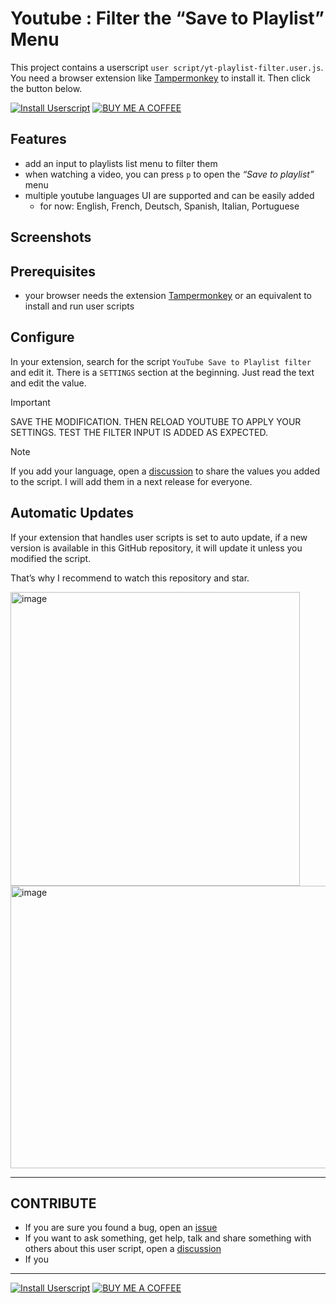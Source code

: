 # Youtube : Filter the “Save to Playlist” Menu

This project contains a userscript `user script/yt-playlist-filter.user.js`. You need a browser extension like [Tampermonkey](https://www.tampermonkey.net/) to install it. Then click the button below.

[![Install Userscript](https://img.shields.io/badge/Install_Userscript-Playlist%20Filter-blue?style=for-the-badge)](https://raw.githubusercontent.com/Fred-Vatin/yt-playlist-filter/main/user%20script/yt-playlist-filter.user.js) [![BUY ME A COFFEE](https://img.shields.io/badge/BUY%20ME%20A%20COFFEE-ffffff?logo=buymeacoffee&style=for-the-badge&color=710067&logoColor=ffe071)](https://github.com/sponsors/Fred-Vatin)

## Features

- add an input to playlists list menu to filter them
- when watching a video, you can press `p` to open the *“Save to playlist”* menu
- multiple youtube languages UI are supported and can be easily added
  - for now: English, French, Deutsch, Spanish, Italian, Portuguese

## Screenshots


## Prerequisites

- your browser needs the extension [Tampermonkey](https://www.tampermonkey.net/) or an equivalent to install and run user scripts

## Configure

In your extension, search for the script `YouTube Save to Playlist filter` and edit it. There is a `SETTINGS` section at the beginning. Just read the text and edit the value.

> [!IMPORTANT]
> SAVE THE MODIFICATION.
> THEN RELOAD YOUTUBE TO APPLY YOUR SETTINGS. TEST THE FILTER INPUT IS ADDED AS EXPECTED.

> [!NOTE]
> If you add your language, open a [discussion](https://github.com/Fred-Vatin/yt-playlist-filter/discussions) to share the values you added to the script. I will add them in a next release for everyone.


## Automatic Updates

If your extension that handles user scripts is set to auto update, if a new version is available in this GitHub repository, it will update it unless you modified the script.

That’s why I recommend to watch this repository and star.

<img width="463" height="470" alt="image" src="https://github.com/user-attachments/assets/227caa77-15b7-4560-b804-d9930fa4559f" />
<img width="616" height="452" alt="image" src="https://github.com/user-attachments/assets/a0f43c4b-25ae-4aad-8fe2-a5a0531b6934" />

---

## CONTRIBUTE

- If you are sure you found a bug, open an [issue](https://github.com/Fred-Vatin/yt-playlist-filter/issues)
- If you want to ask something, get help, talk and share something with others about this user script, open a [discussion](https://github.com/Fred-Vatin/yt-playlist-filter/discussions)
- If you

---

[![Install Userscript](https://img.shields.io/badge/Install_Userscript-Playlist%20Filter-blue?style=for-the-badge)](https://raw.githubusercontent.com/Fred-Vatin/yt-playlist-filter/main/user%20script/yt-playlist-filter.user.js) [![BUY ME A COFFEE](https://img.shields.io/badge/BUY%20ME%20A%20COFFEE-ffffff?logo=buymeacoffee&style=for-the-badge&color=710067&logoColor=ffe071)](https://github.com/sponsors/Fred-Vatin)

